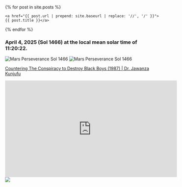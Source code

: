 
<div class="box">

  {% for post in site.posts %}
     
    <a href="{{ post.url | prepend: site.baseurl | replace: '//', '/' }}">{{ post.title }}</a>
  
     
  {% endfor %}
   
 </div>  
 

### April 4, 2025 (Sol 1466) at the local mean solar time of 11:20:22.
![Mars Perseverance Sol 1466](https://mars.nasa.gov/mars2020-raw-images/pub/ods/surface/sol/01466/ids/edr/browse/ncam/NLF_1466_0797079079_020ECM_N0710160NCAM00501_01_295J01_1200.jpg)
![Mars Perseverance Sol 1466](https://mars.nasa.gov/mars2020-raw-images/pub/ods/surface/sol/01466/ids/edr/browse/ncam/NLG_1466_0797079586_066ECM_N0710160NCAM00500_00_2I4J01_1200.jpg)

[Countering The Conspiracy to Destroy Black Boys (1987) | Dr. Jawanza Kunjufu](https://www.threetreesbooks.com/book/9780913543030)
<iframe width="560" height="315" src="https://www.youtube.com/embed/_Qgw0r29GYw?si=IlVhaCxr8D712WOf" title="YouTube video player" frameborder="0" allow="accelerometer; autoplay; clipboard-write; encrypted-media; gyroscope; picture-in-picture; web-share" referrerpolicy="strict-origin-when-cross-origin" allowfullscreen></iframe>
<img src="https://assets.privy.com/picture_photos/2634698/medium/1570a0e010b0404a82d3fa4c9d1e6e36?1655315936" />

